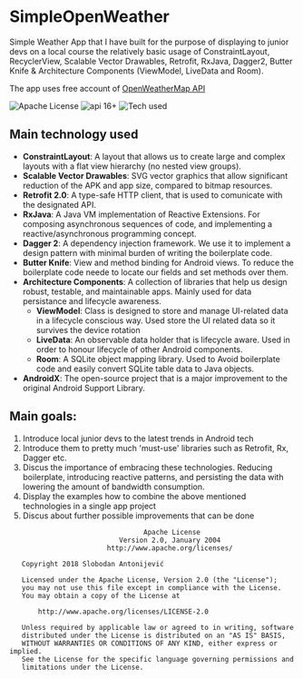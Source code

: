 # SimpleOpenWeather
Simple Weather App that I have built for the purpose of displaying to junior devs on a local course the relatively basic usage of ConstraintLayout, RecyclerView, Scalable Vector Drawables, Retrofit, RxJava, Dagger2, Butter Knife & Architecture Components (ViewModel, LiveData and Room).

The app uses free account of [OpenWeatherMap API](https://openweathermap.org/api)

![Apache License](https://img.shields.io/badge/license-Apache--2.0-blue.svg) ![api 16+](https://img.shields.io/badge/API-16%2B-green.svg) ![Tech used](https://img.shields.io/badge/tech-ConstraintLayout%20%7C%20SVG%20%7C%20RxJava%20%7C%20Retrofit%20%7C%20Dagger%20%7C%20Butter%20Knife%20%7C%20Architecture%20Components%20%7C%20AndroidX-red.svg)

## Main technology used
- **ConstraintLayout**: A layout that allows us to create large and complex layouts with a flat view hierarchy (no nested view groups). 
- **Scalable Vector Drawables**: SVG vector graphics that allow significant reduction of the APK and app size, compared to bitmap resources.
- **Retrofit 2.0**: A type-safe HTTP client, that is used to comunicate with the designated API.
- **RxJava**: A Java VM implementation of Reactive Extensions. For composing asynchronous sequences of code, and implementing a reactive/asynchronous programming concept.
- **Dagger 2**: A dependency injection framework. We use it to implement a design pattern with minimal burden of writing the boilerplate code.
- **Butter Knife**: View and method binding for Android views. To reduce the boilerplate code neede to locate our fields and set methods over them.
- **Architecture Components**: A collection of libraries that help us design robust, testable, and maintainable apps. Mainly used for data persistance and lifecycle awareness.
  - **ViewModel**: Class is designed to store and manage UI-related data in a lifecycle conscious way. Used store the UI related data so it survives the device rotation
  - **LiveData**: An observable data holder that is lifecycle aware. Used in order to honour lifecycle of other Android components.
  - **Room**: A SQLite object mapping library. Used to Avoid boilerplate code and easily convert SQLite table data to Java objects.
- **AndroidX**: The open-source project that is a major improvement to the original Android Support Library.

## Main goals:
1. Introduce local junior devs to the latest trends in Android tech
2. Introduce them to pretty much 'must-use' libraries such as Retrofit, Rx, Dagger etc.
3. Discus the importance of embracing these technologies. Reducing boilerplate, introducing reactive patterns, and persisting the data with lowering the amount of bandwidth consumption.
4. Display the examples how to combine the above mentioned technologies in a single app project
5. Discus about further possible improvements that can be done 



```
                                 Apache License
                           Version 2.0, January 2004
                        http://www.apache.org/licenses/

   Copyright 2018 Slobodan Antonijević

   Licensed under the Apache License, Version 2.0 (the "License");
   you may not use this file except in compliance with the License.
   You may obtain a copy of the License at

       http://www.apache.org/licenses/LICENSE-2.0

   Unless required by applicable law or agreed to in writing, software
   distributed under the License is distributed on an "AS IS" BASIS,
   WITHOUT WARRANTIES OR CONDITIONS OF ANY KIND, either express or implied.
   See the License for the specific language governing permissions and
   limitations under the License.
```
